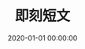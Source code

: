 ---
title: 即刻短文
date: 2020-01-01 00:00:00
type: brevity
cover: ""
desc: 分享生活的小确幸
leftend: ""
rightend: ""
---